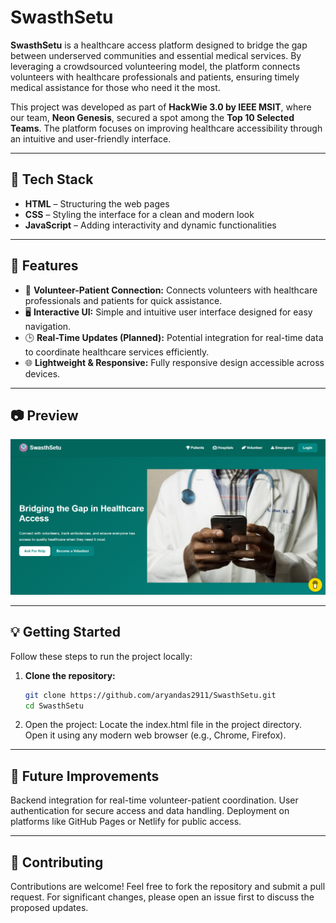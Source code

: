 # SwasthSetu

**SwasthSetu** is a healthcare access platform designed to bridge the gap between underserved communities and essential medical services. By leveraging a crowdsourced volunteering model, the platform connects volunteers with healthcare professionals and patients, ensuring timely medical assistance for those who need it the most.  

This project was developed as part of **HackWie 3.0 by IEEE MSIT**, where our team, **Neon Genesis**, secured a spot among the **Top 10 Selected Teams**. The platform focuses on improving healthcare accessibility through an intuitive and user-friendly interface.

---

## 🚀 Tech Stack
- **HTML** – Structuring the web pages  
- **CSS** – Styling the interface for a clean and modern look  
- **JavaScript** – Adding interactivity and dynamic functionalities  

---

## 🌟 Features
- 🔗 **Volunteer-Patient Connection:** Connects volunteers with healthcare professionals and patients for quick assistance.  
- 🖥️ **Interactive UI:** Simple and intuitive user interface designed for easy navigation.  
- 🕒 **Real-Time Updates (Planned):** Potential integration for real-time data to coordinate healthcare services efficiently.  
- 🌐 **Lightweight & Responsive:** Fully responsive design accessible across devices.  

---

## 📷 Preview 
![SwasthSetu Preview](./preview.png)

---

## 💡 Getting Started

Follow these steps to run the project locally:

1. **Clone the repository:**
   ```bash
   git clone https://github.com/aryandas2911/SwasthSetu.git
   cd SwasthSetu
2. Open the project:
Locate the index.html file in the project directory.
Open it using any modern web browser (e.g., Chrome, Firefox).

---

## 🎯 Future Improvements

Backend integration for real-time volunteer-patient coordination.
User authentication for secure access and data handling.
Deployment on platforms like GitHub Pages or Netlify for public access.

---

## 🤝 Contributing
Contributions are welcome! Feel free to fork the repository and submit a pull request. For significant changes, please open an issue first to discuss the proposed updates.

